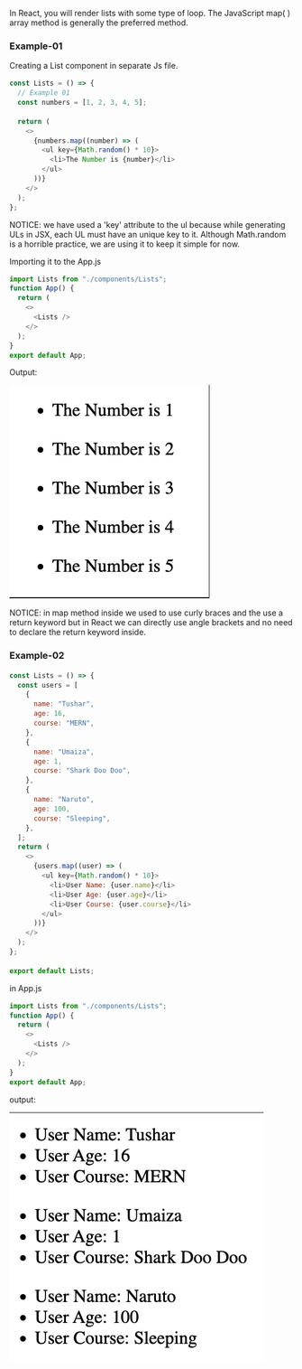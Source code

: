 In React, you will render lists with some type of loop. The JavaScript map( ) array method is generally the preferred method.

### Example-01

Creating a List component in separate Js file.

```js
const Lists = () => {
  // Example 01
  const numbers = [1, 2, 3, 4, 5];

  return (
    <>
      {numbers.map((number) => (
        <ul key={Math.random() * 10}>
          <li>The Number is {number}</li>
        </ul>
      ))}
    </>
  );
};
```

NOTICE: we have used a 'key' attribute to the ul because while generating ULs in JSX, each UL must have an unique key to it. Although Math.random is a horrible practice, we are using it to keep it simple for now.

Importing it to the App.js

```js
import Lists from "./components/Lists";
function App() {
  return (
    <>
      <Lists />
    </>
  );
}
export default App;
```

Output:

![Alt text](image.png)

NOTICE: in map method inside we used to use curly braces and the use a return keyword but in React we can directly use angle brackets and no need to declare the return keyword inside.

### Example-02

```js
const Lists = () => {
  const users = [
    {
      name: "Tushar",
      age: 16,
      course: "MERN",
    },
    {
      name: "Umaiza",
      age: 1,
      course: "Shark Doo Doo",
    },
    {
      name: "Naruto",
      age: 100,
      course: "Sleeping",
    },
  ];
  return (
    <>
      {users.map((user) => (
        <ul key={Math.random() * 10}>
          <li>User Name: {user.name}</li>
          <li>User Age: {user.age}</li>
          <li>User Course: {user.course}</li>
        </ul>
      ))}
    </>
  );
};

export default Lists;
```

in App.js

```js
import Lists from "./components/Lists";
function App() {
  return (
    <>
      <Lists />
    </>
  );
}
export default App;
```

output:

![Alt text](image-1.png)
